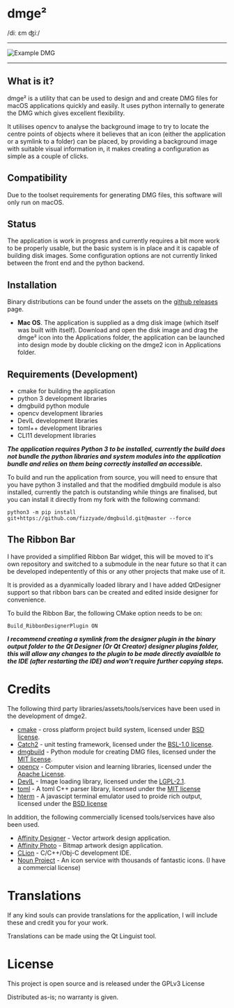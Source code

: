 # dmge²

/diː ɛm ʤiː/

---

![Example DMG](https://user-images.githubusercontent.com/55795671/99201460-ef6cc400-27a2-11eb-950b-b70f21b172a6.png)

___

## What is it?

dmge² is a utility that can be used to design and and create DMG files for macOS applications quickly and easily.  It uses python internally to generate the DMG which gives excellent flexibility.

It utiliises opencv to analyse the background image to try to locate the centre points of objects where it believes that an icon (either the application or a symlink to a folder) can be placed, by providing a background image with suitable visual information in, it makes creating a configuration as simple as a couple of clicks.

## Compatibility

Due to the toolset requirements for generating DMG files, this software will only run on macOS.

## Status

The application is work in progress and currently requires a bit more work to be properly usable, but the basic system is in place and it is capable of building disk images.  Some configuration options are not currently linked between the front end and the python backend.

## Installation

Binary distributions can be found under the assets on the [github releases](https://github.com/fizzyade/dmgee/releases) page.

- **Mac OS**.  The application is supplied as a dmg disk image (which itself was built with itself).  Download and open the disk image and drag the dmge² icon into the Applications folder, the application can be launched into design mode by double clicking on the dmge2 icon in Applications folder.

## Requirements (Development)

- cmake for building the application
- python 3 development libraries
- dmgbuild python module
- opencv development libraries
- DevIL development libraries
- toml++ development libraries
- CLI11 development libraries

***The application requires Python 3 to be installed, currently the build does not bundle the python libraries and system modules into the application bundle and relies on them being correctly installed an accessible.***

To build and run the application from source, you will need to ensure that you have python 3 installed and that the modified dmgbuild module is also installed, currently the patch is outstanding while things are finalised, but you can install it directly from my fork with the following command:

```shell script
python3 -m pip install git+https://github.com/fizzyade/dmgbuild.git@master --force
```

## The Ribbon Bar

I have provided a simplified Ribbon Bar widget, this will be moved to it's own repository and switched to a submodule in the near future so that it can be developed indepentently of this or any other projects that make use of it.

It is provided as a dyanmically loaded library and I have added QtDesigner support so that ribbon bars can be created and edited inside designer for convenience.

To build the Ribbon Bar, the following CMake option needs to be on:

```
Build_RibbonDesignerPlugin ON
```

***I recommend creating a symlink from the designer plugin in the binary output folder to the Qt Designer (Or Qt Creator) designer plugins folder, this will allow any changes to the plugin to be made directly avaialble to the IDE (after restarting the IDE) and won't require further copying steps.***

# Credits

The following third party libraries/assets/tools/services have been used in the development of dmge2.

- [cmake](https://www.cmake.org) - cross platform project build system, licensed under [BSD license](https://gitlab.kitware.com/cmake/cmake/raw/master/Copyright.txt).
- [Catch2](https://github.com/catchorg/Catch2) - unit testing framework, licensed under the [BSL-1.0 license](https://github.com/catchorg/Catch2/blob/master/LICENSE.txt).
- [dmgbuild](https://pypi.org/project/dmgbuild/) - Python module for creating DMG files, licensed under the [MIT license](https://github.com/al45tair/dmgbuild/blob/master/LICENSE).
- [opencv](https://opencv.org) - Computer vision and learning libraries, licensed under the [Apache License](https://github.com/opencv/opencv/blob/master/LICENSE).
- [DevIL](http://openil.sourceforge.net) - Image loading library, licensed under the [LGPL-2.1](http://openil.sourceforge.net/license.php).
- [toml](https://github.com/marzer/tomlplusplus) - A toml C++ parser library, licensed under the [MIT license](https://github.com/marzer/tomlplusplus/blob/master/LICENSE)
- [hterm](https://chromium.googlesource.com/apps/libapps/+/master/hterm/) - A javascipt terminal emulator used to proide rich output, licensed under the [BSD license](https://chromium.googlesource.com/apps/libapps/+/HEAD/hterm/LICENSE)

In addition, the following commercially licensed tools/services have also been used.

- [Affinity Designer](https://www.serif.com/designer) - Vector artwork design application.
- [Affinity Photo](https://www.serif.com/photo) - Bitmap artwork design application.
- [CLion](https://www.jetbrains.com/clion/) - C/C++/Obj-C development IDE.
- [Noun Project](https://thenounproject.com) - An icon service with thousands of fantastic icons.  (I have a commercial license)

#  Translations

If any kind souls can provide translations for the application, I will include these and credit you for your work.

Translations can be made using the Qt Linguist tool.

# License

This project is open source and is released under the GPLv3 License

Distributed as-is; no warranty is given.
